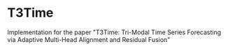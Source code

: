 # T3Time
Implementation for the paper "T3Time: Tri-Modal Time Series Forecasting via Adaptive Multi-Head Alignment and Residual Fusion"

